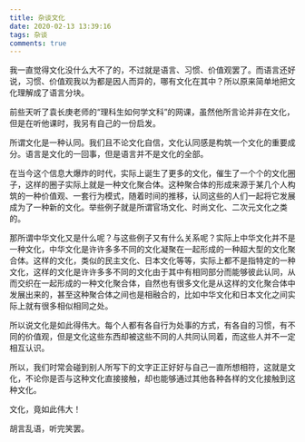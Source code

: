 ```yaml
---
title: 杂谈文化
date: 2020-02-13 13:39:16
tags: 杂谈
comments: true
---
```


我一直觉得文化没什么大不了的，不过就是语言、习惯、价值观罢了。而语言还好说，习惯、价值观我以为都是因人而异的，哪有文化在其中？所以原来简单地把文化理解成了语言分块。

前些天听了袁长庚老师的“理科生如何学文科”的网课，虽然他所言论并非在文化，但是在听他课时，我另有自己的一份启发。

所谓文化是一种认同。我们且不论文化自信，文化认同感是构筑一个文化的重要成分。语言是文化的一回事，但是语言并不是文化的全部。

在当今这个信息大爆炸的时代，实际上诞生了更多的文化，催生了一个个的文化圈子，这样的圈子实际上就是一种文化聚合体。这种聚合体的形成来源于某几个人构筑的一种价值观、一套行为模式，随着时间的推移，认同这些的人们一起将它发展成为了一种新的文化。举些例子就是所谓官场文化、时尚文化、二次元文化之类的。

那所谓中华文化又是什么呢？与这些例子又有什么关系呢？实际上中华文化并不是一种文化，中华文化是许许多多不同的文化凝聚在一起形成的一种超大型的文化聚合体。这样的文化，类似的民主文化、日本文化等等，实际上都不是指特定的一种文化，这样的文化是许许多多不同的文化由于其中有相同部分而能够彼此认同，从而交织在一起形成的一种文化聚合体，自然也有很多文化是从这样的文化聚合体中发展出来的，甚至这种聚合体之间也是相融合的，比如中华文化和日本文化之间实际上就有很多相似相同之处。

所以说文化是如此得伟大。每个人都有各自行为处事的方式，有各自的习惯，有不同的价值观，但是文化这些东西却被这些不同的人共同认同着，而这些人并不一定相互认识。

所以，我们时常会碰到别人所写下的文字正正好好与自己一直所想相符，这就是文化，不论你是否与这种文化直接接触，却也能够通过其他各种各样的文化接触到这种文化。

文化，竟如此伟大！

胡言乱语，听完笑罢。